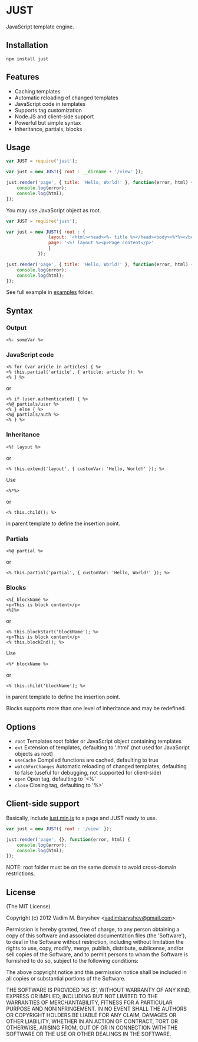 # JUST

JavaScript template engine.

## Installation

	npm install just

## Features

  * Caching templates
  * Automatic reloading of changed templates
  * JavaScript code in templates
  * Supports tag customization
  * Node.JS and client-side support
  * Powerful but simple syntax
  * Inheritance, partials, blocks

## Usage

```js
var JUST = require('just');

var just = new JUST({ root : __dirname + '/view' });

just.render('page', { title: 'Hello, World!' }, function(error, html) {
	console.log(error);
	console.log(html);
});
```

You may use JavaScript object as root.

```js
var JUST = require('just');

var just = new JUST({ root : {
				layout: '<html><head><%- title %></head><body><%*%></body></html>',
				page: '<%! layout %><p>Page content</p>'
				}
			});

just.render('page', { title: 'Hello, World!' }, function(error, html) {
	console.log(error);
	console.log(html);
});
```

See full example in [examples](https://github.com/baryshev/just/tree/master/examples) folder.

## Syntax

### Output

```
<%- someVar %>
```

### JavaScript code

```
<% for (var aricle in articles) { %>
<% this.partial('article', { article: article }); %>
<% } %>
```

or

```
<% if (user.authenticated) { %>
<%@ partials/user %>
<% } else { %>
<%@ partials/auth %>
<% } %>
```

### Inheritance

```
<%! layout %>
```
or 

```
<% this.extend('layout', { customVar: 'Hello, World!' }); %>
```

Use


```
<%*%>
```

or

```
<% this.child(); %>
```

in parent template to define the insertion point.

### Partials

```
<%@ partial %>
```

or

```
<% this.partial('partial', { customVar: 'Hello, World!' }); %>
```

### Blocks

```
<%[ blockName %>
<p>This is block content</p>
<%]%>
```

or

```
<% this.blockStart('blockName'); %>
<p>This is block content</p>
<% this.blockEnd(); %>
```

Use


```
<%* blockName %>
```

or

```
<% this.child('blockName'); %>
```

in parent template to define the insertion point.

Blocks supports more than one level of inheritance and may be redefined.

## Options

  - `root`            Templates root folder or JavaScript object containing templates
  - `ext`             Extension of templates, defaulting to '.html' (not used for JavaScript objects as root)
  - `useCache`        Compiled functions are cached, defaulting to true
  - `watchForChanges` Automatic reloading of changed templates, defaulting to false (useful for debugging, not supported for client-side)
  - `open`            Open tag, defaulting to '<%'
  - `close`           Closing tag, defaulting to '%>'

## Client-side support

Basically, include [just.min.js](https://github.com/baryshev/just/tree/master/just.min.js) to a page and JUST ready to use.

```js
var just = new JUST({ root : '/view' });

just.render('page', {}, function(error, html) {
	console.log(error);
	console.log(html);
});
```

NOTE: root folder must be on the same domain to avoid cross-domain restrictions.

## License 

(The MIT License)

Copyright (c) 2012 Vadim M. Baryshev &lt;vadimbaryshev@gmail.com&gt;

Permission is hereby granted, free of charge, to any person obtaining
a copy of this software and associated documentation files (the
'Software'), to deal in the Software without restriction, including
without limitation the rights to use, copy, modify, merge, publish,
distribute, sublicense, and/or sell copies of the Software, and to
permit persons to whom the Software is furnished to do so, subject to
the following conditions:

The above copyright notice and this permission notice shall be
included in all copies or substantial portions of the Software.

THE SOFTWARE IS PROVIDED 'AS IS', WITHOUT WARRANTY OF ANY KIND,
EXPRESS OR IMPLIED, INCLUDING BUT NOT LIMITED TO THE WARRANTIES OF
MERCHANTABILITY, FITNESS FOR A PARTICULAR PURPOSE AND NONINFRINGEMENT.
IN NO EVENT SHALL THE AUTHORS OR COPYRIGHT HOLDERS BE LIABLE FOR ANY
CLAIM, DAMAGES OR OTHER LIABILITY, WHETHER IN AN ACTION OF CONTRACT,
TORT OR OTHERWISE, ARISING FROM, OUT OF OR IN CONNECTION WITH THE
SOFTWARE OR THE USE OR OTHER DEALINGS IN THE SOFTWARE.
